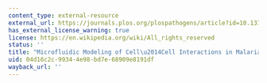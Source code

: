 ```yaml
---
content_type: external-resource
external_url: https://journals.plos.org/plospathogens/article?id=10.1371/journal.ppat.0030099
has_external_license_warning: true
license: https://en.wikipedia.org/wiki/All_rights_reserved
status: ''
title: "Microfluidic Modeling of Cell\u2014Cell Interactions in Malaria Pathogenesis"
uid: 04d16c2c-9934-4e98-bd7e-68909e8191df
wayback_url: ''
---
```

